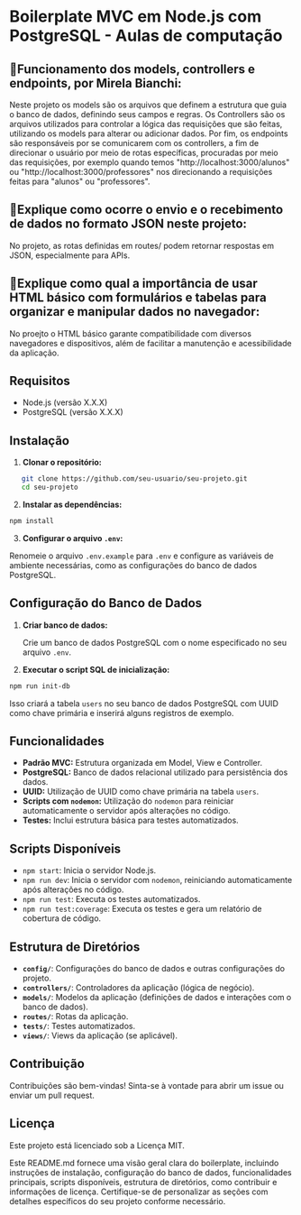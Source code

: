 # Boilerplate MVC em Node.js com PostgreSQL - Aulas de computação


## 🤠Funcionamento dos models, controllers e endpoints, por Mirela Bianchi:
Neste projeto os models são os arquivos que definem a estrutura que guia o banco de dados, definindo seus campos e regras.
Os Controllers são os arquivos utilizados para controlar a lógica das requisições que são feitas, utilizando os models para alterar ou adicionar dados.
Por fim, os endpoints são responsáveis por se comunicarem com os controllers, a fim de direcionar o usuário por meio de rotas específicas, procuradas por meio das requisições, por exemplo quando temos "http://localhost:3000/alunos" ou "http://localhost:3000/professores" nos direcionando a requisições feitas para "alunos" ou "professores".

## 🤠Explique como ocorre o envio e o recebimento de dados no formato JSON neste projeto:
No projeto, as rotas definidas em routes/ podem retornar respostas em JSON, especialmente para APIs.

## 🤠Explique como qual a importância de usar HTML básico com formulários e tabelas para organizar e manipular dados no navegador:
No proejto o HTML básico garante compatibilidade com diversos navegadores e dispositivos, além de facilitar a manutenção e acessibilidade da aplicação.

## Requisitos

- Node.js (versão X.X.X)
- PostgreSQL (versão X.X.X)

## Instalação

1. **Clonar o repositório:**

```bash
   git clone https://github.com/seu-usuario/seu-projeto.git
   cd seu-projeto
```

2. **Instalar as dependências:**
    
```bash
npm install
```
    
3. **Configurar o arquivo `.env`:**
    
Renomeie o arquivo `.env.example` para `.env` e configure as variáveis de ambiente necessárias, como as configurações do banco de dados PostgreSQL.
    

Configuração do Banco de Dados
------------------------------

1. **Criar banco de dados:**
    
    Crie um banco de dados PostgreSQL com o nome especificado no seu arquivo `.env`.
    
2. **Executar o script SQL de inicialização:**
    
```bash
npm run init-db
```
    
Isso criará a tabela `users` no seu banco de dados PostgreSQL com UUID como chave primária e inserirá alguns registros de exemplo.
    

Funcionalidades
---------------

* **Padrão MVC:** Estrutura organizada em Model, View e Controller.
* **PostgreSQL:** Banco de dados relacional utilizado para persistência dos dados.
* **UUID:** Utilização de UUID como chave primária na tabela `users`.
* **Scripts com `nodemon`:** Utilização do `nodemon` para reiniciar automaticamente o servidor após alterações no código.
* **Testes:** Inclui estrutura básica para testes automatizados.

Scripts Disponíveis
-------------------

* `npm start`: Inicia o servidor Node.js.
* `npm run dev`: Inicia o servidor com `nodemon`, reiniciando automaticamente após alterações no código.
* `npm run test`: Executa os testes automatizados.
* `npm run test:coverage`: Executa os testes e gera um relatório de cobertura de código.

Estrutura de Diretórios
-----------------------

* **`config/`**: Configurações do banco de dados e outras configurações do projeto.
* **`controllers/`**: Controladores da aplicação (lógica de negócio).
* **`models/`**: Modelos da aplicação (definições de dados e interações com o banco de dados).
* **`routes/`**: Rotas da aplicação.
* **`tests/`**: Testes automatizados.
* **`views/`**: Views da aplicação (se aplicável).

Contribuição
------------

Contribuições são bem-vindas! Sinta-se à vontade para abrir um issue ou enviar um pull request.

Licença
-------

Este projeto está licenciado sob a Licença MIT.

Este README.md fornece uma visão geral clara do boilerplate, incluindo instruções de instalação, configuração do banco de dados, funcionalidades principais, scripts disponíveis, estrutura de diretórios, como contribuir e informações de licença. Certifique-se de personalizar as seções com detalhes específicos do seu projeto conforme necessário.

